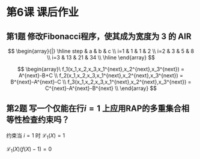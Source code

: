 # 第6课 课后作业

## 第1题 修改Fibonacci程序，使其成为宽度为 3 的 AIR

$$
\begin{array}{|}
\hline
step & a & b & c \\
i=1 & 1 & 1 & 2 \\
i=2 & 3 & 5 & 8 \\
i=3 & 13 & 21 & 34 \\
\hline
\end{array}
$$

$$
\begin{array}\
f_1(x_1,x_2,x_3,x_1^{next},x_2^{next},x_3^{next}) = A^{next}-B+C \\
f_2(x_1,x_2,x_3,x_1^{next},x_2^{next},x_3^{next}) = B^{next}-A^{next}-C \\
f_3(x_1,x_2,x_3,x_1^{next},x_2^{next},x_3^{next}) = C^{next}-A^{next}-B^{next} \\
\end{array}
$$

## 第2题 写一个仅能在行$i=1$ 上应用RAP的多重集合相等性检查约束吗？
约束当 $i=1$ 时 $\mathcal{L}_{1}(X)=1$ 

$\mathcal{L}_1(X)(f(X)-1)=0$
